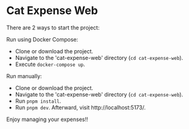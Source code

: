 # Cat Expense Web

There are 2 ways to start the project:

Run using Docker Compose:

- Clone or download the project.
- Navigate to the 'cat-expense-web' directory (`cd cat-expense-web`).
- Execute `docker-compose up`.

Run manually:

- Clone or download the project.
- Navigate to the 'cat-expense-web' directory (`cd cat-expense-web`).
- Run `pnpm install`.
- Run `pnpm dev`.
  Afterward, visit http://localhost:5173/.

Enjoy managing your expenses!!
